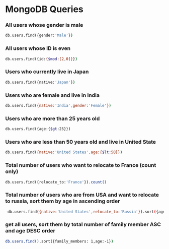 # MongoDB Queries

### All users whose gender is male

```bash
db.users.find({gender:'Male'})
```

### All users whose ID is even

```bash
db.users.find({id:{$mod:[2,0]}})
```

### Users who currently live in Japan

```bash
db.users.find({native:'Japan'})
```

### Users who are female and live in India

```bash
db.users.find({native:'India',gender:'Female'})
```

### Users who are more than 25 years old

```bash
db.users.find({age:{$gt:25}})
```

### Users who are less than 50 years old and live in United State

```bash
db.users.find({native:'United States',age:{$lt:50}})
```

### Total number of users who want to relocate to France (count only)

```bash
db.users.find({relocate_to:'France'}).count()
```

### Total number of users who are from USA and want to relocate to russia, sort them by age in ascending order

```bash
 db.users.find({native:'United States',relocate_to:'Russia'}).sort({age:1})
```

### get all users, sort them by total number of family member ASC and age DESC order

```bash
db.users.find().sort({family_members: 1,age:-1})
```
